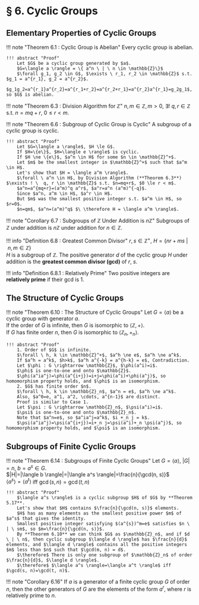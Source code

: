 # § 6. Cyclic Groups

## Elementary Properties of Cyclic Groups

!!! note "Theorem 6.1 : Cyclic Group is Abelian"
    Every cyclic group is abelian.

    !!! abstract "Proof"
        Let $G$ be a cyclic group generated by $a$.  
        $G=\langle a \rangle = \{ a^n \ | \ n \in \mathbb{Z}\}$  
        $\forall g_1, g_2 \in G$, $\exists \ r_1, r_2 \in \mathbb{Z}$ s.t. $g_1 = a^{r_1}, g_2 = a^{r_2}$.  
        $g_1g_2=a^{r_1}a^{r_2}=a^{r_1+r_2}=a^{r_2+r_1}=a^{r_2}a^{r_1}=g_2g_1$, so $G$ is abelian.

!!! note "Theorem 6.3 : Division Algorithm for $\mathbb{Z}$"
    $n, m \in \mathbb{Z}, m>0$, $\exists ! \  q, r \in \mathbb{Z}$ s.t. $n=mq+r$, $0 \le r < m$.

!!! note "Theorem 6.6 : Subgroup of Cyclic Group is Cyclic"
    A subgroup of a cyclic group is cyclic.

    !!! abstract "Proof"
        Let $G=\langle a \rangle$, $H \le G$.  
        If $H=\{e\}$, $H=\langle e \rangle$ is cyclic.  
        If $H \ne \{e\}$, $a^n \in H$ for some $n \in \mathbb{Z}^+$.
        Let $m$ be the smallest integer in $\mathbb{Z}^+$ such that $a^m \in H$.
        Let's show that $H = \langle a^m \rangle$.  
        $\forall \ a^n \in H$, by Division Algorithm (**Theorem 6.3**)         $\exists ! \  q, r \in \mathbb{Z}$ s.t. $n=mq+r$, $0 \le r < m$.  
        $a^n=a^{mq+r}=(a^m)^q a^r$, $a^r=a^n (a^m)^{-q}$.  
        Since $a^n, a^m \in H$, $a^r \in H$.  
        But $m$ was the smallest positive integer s.t. $a^m \in H$, so $r=0$.  
        $n=qm$, $a^n=(a^m)^q$ $\ \therefore H = \langle a^m \rangle$.

!!! note "Corollary 6.7 : Subgroups of $\mathbb{Z}$ Under Addition is $n\mathbb{Z}$" 
    Subgroups of $\mathbb{Z}$ under addition is $n\mathbb{Z}$ under addition for $n \in \mathbb{Z}$.

!!! info "Definition 6.8 : Greatest Common Divisor"
    $r, s \in \mathbb{Z}^+$, $H=\{ nr+ms \ | \ n, m \in \mathbb{Z}\}$  
    $H$ is a subgroup of $\mathbb{Z}$.
    The positive generator $d$ of the cyclic group $H$ under addition is the **greatest common divisor (gcd)** of $r$, $s$.

!!! info "Definition 6.8.1 : Relatively Prime"
    Two positive integers are **relatively prime** if their gcd is $1$.

## The Structure of Cyclic Groups

!!! note "Theorem 6.10 : The Structure of Cyclic Groups"
    Let $G=\langle a \rangle$ be a cyclic group with generator $a$.  
    If the order of $G$ is infinite, then $G$ is isomorphic to $\langle \mathbb{Z}, + \rangle$.  
    If $G$ has finite order $n$, then $G$ is isomorphic to $\langle \mathbb{Z}_n, +_n \rangle$.

    !!! abstract "Proof"
        1. Order of $G$ is infinite.  
        $\forall \ h, k \in \mathbb{Z}^+$, $a^h \ne e$, $a^h \ne a^k$.  
        If $a^h = a^k$, $h>k$, $a^h a^{-k} = a^{h-k} = e$, Contradiction.  
        Let $\phi : G \rightarrow \mathbb{Z}$, $\phi(a^i)=i$.
        $\phi$ is one-to-one and onto $\mathbb{Z}$.
        $\phi(a^ia^j)=\phi(a^{i+j})=i+j=\phi(a^i)+\phi(a^j)$, so homomorphism property holds, and $\phi$ is an isomorphism.  
        2. $G$ has finite order $n$.  
        $\forall \ h, k \in \mathbb{Z}_n$, $a^n = e$, $a^h \ne a^k$.
        Also, $a^0=e, a^1, a^2, \cdots, a^{n-1}$ are distinct.
        Proof is similar to Case 1.  
        Let $\psi : G \rightarrow \mathbb{Z}_n$, $\psi(a^i)=i$.
        $\psi$ is one-to-one and onto $\mathbb{Z}_n$.  
        Note that $a^n=e$, so $a^ia^j=a^k$, $i +_n j = k$.
        $\psi(a^ia^j)=\psi(a^{i+j})=i+_n j=\psi(a^i)+_n \psi(a^j)$, so homomorphism property holds, and $\psi$ is an isomorphism.  

## Subgroups of Finite Cyclic Groups

!!! note "Theorem 6.14 : Subgroups of Finite Cyclic Groups"
    Let $G=\langle a \rangle$, $|G|=n$, $b=a^s \in G$.  
    $|H|=|\langle b \rangle|=|\langle a^s \rangle|=\frac{n}{\gcd(n, s)}$  
    $\langle a^s \rangle=\langle a^t \rangle$ iff $\gcd(s, n)=\gcd(t, n)$

    !!! abstract "Proof"
        $\langle a^s \rangle$ is a cyclic subgroup $H$ of $G$ by **Theorem 5.17**.
        Let's show that $H$ contains $\frac{n}{\gcd(n, s)}$ elements.
        $H$ has as many elements as the smallest positive power $m$ of $a^s$ that gives the identity.
        Smallest positive integer satisfying $(a^{s})^m=e$ satisfies $n \ | \ sm$, so $m=\frac{n}{\gcd(n, s)}$.  
        By **Theorem 6.10** we can think $G$ as $\mathbb{Z}_n$, and if $d \ | \ n$, then cyclic subgroup $\langle d \rangle$ has $\frac{n}{d}$ elements, and $\langle d \rangle$ contains all the positive integers $m$ less than $n$ such that $\gcd(m, n) = d$.  
        $\therefore$ There is only one subgroup of $\mathbb{Z}_n$ of order $\frac{n}{d}$, $\langle d \rangle$.  
        $\therefore$ $\langle a^s \rangle=\langle a^t \rangle$ iff $\gcd(s, n)=\gcd(t, n)$.

!!! note "Corollary 6.16"
    If $a$ is a generator of a finite cyclic group $G$ of order $n$, then the other generators of $G$ are the elements of the form $a^r$, where $r$ is relatively prime to $n$.